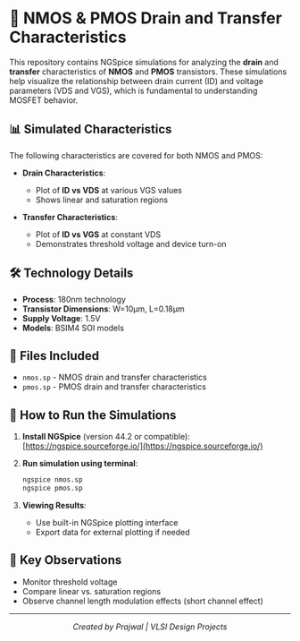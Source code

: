 # 📘 NMOS & PMOS Drain and Transfer Characteristics

This repository contains NGSpice simulations for analyzing the **drain** and **transfer** characteristics of **NMOS** and **PMOS** transistors. These simulations help visualize the relationship between drain current (ID) and voltage parameters (VDS and VGS), which is fundamental to understanding MOSFET behavior.

## 📊 Simulated Characteristics

The following characteristics are covered for both NMOS and PMOS:

- **Drain Characteristics**:  
  - Plot of **ID vs VDS** at various VGS values
  - Shows linear and saturation regions
  
- **Transfer Characteristics**:  
  - Plot of **ID vs VGS** at constant VDS
  - Demonstrates threshold voltage and device turn-on

## 🛠️ Technology Details

- **Process**: 180nm technology
- **Transistor Dimensions**: W=10μm, L=0.18μm
- **Supply Voltage**: 1.5V
- **Models**: BSIM4 SOI models

## 📁 Files Included

- `nmos.sp` - NMOS drain and transfer characteristics
- `pmos.sp` - PMOS drain and transfer characteristics

## 🚀 How to Run the Simulations

1. **Install NGSpice** (version 44.2 or compatible):  
   [https://ngspice.sourceforge.io/](https://ngspice.sourceforge.io/)
   
2. **Run simulation using terminal**:
   ```bash
   ngspice nmos.sp
   ngspice pmos.sp
   ```

3. **Viewing Results**:
   - Use built-in NGSpice plotting interface
   - Export data for external plotting if needed

## 📝 Key Observations

- Monitor threshold voltage 
- Compare linear vs. saturation regions
- Observe channel length modulation effects (short channel effect)

---

<p align="center">
  <i>Created by Prajwal | VLSI Design Projects</i>
</p>
